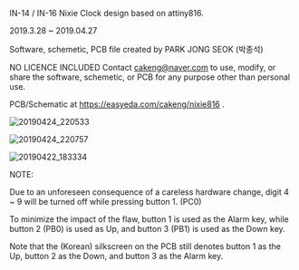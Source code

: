 IN-14 / IN-16 Nixie Clock design based on attiny816.

2019.3.28 ~ 2019.04.27

Software, schemetic, PCB file created by PARK JONG SEOK (박종석)

NO LICENCE INCLUDED
Contact cakeng@naver.com to
use, modify, or share the software, schemetic, or PCB for any purpose
other than personal use.

PCB/Schematic at https://easyeda.com/cakeng/nixie816 .


![20190424_220533](./20190424_220533.jpg)

![20190424_220757](./20190424_220757.jpg)

![20190422_183334](./20190422_183334.jpg)

NOTE:

Due to an unforeseen consequence of a careless hardware change, digit 4 ~ 9 will be turned off while pressing button 1. (PC0)

To minimize the impact of the flaw, button 1 is used as the Alarm key, while button 2 (PB0) is used as Up, and button 3 (PB1)
is used as the Down key. 

Note that the (Korean) silkscreen on the PCB still denotes button 1 as the Up, button 2 as the Down, and button 3 as the Alarm key.
